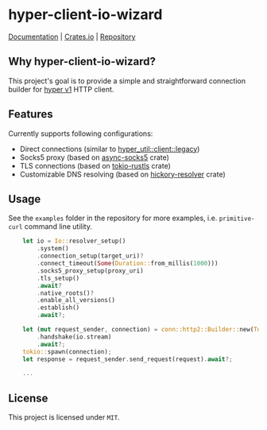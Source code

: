 # hyper-client-io-wizard
[Documentation](https://docs.rs/hyper-client-io-wizard) | [Crates.io](https://crates.io/crates/hyper-client-io-wizard) | [Repository](https://github.com/swizard0/hyper-client-io-wizard)

## Why hyper-client-io-wizard?
This project's goal is to provide a simple and straightforward connection builder for [hyper v1](https://crates.io/crates/hyper) HTTP client.

## Features
Currently supports following configurations:

* Direct connections (similar to [hyper_util::client::legacy](https://docs.rs/hyper-util/latest/hyper_util/client/legacy/index.html))
* Socks5 proxy (based on [async-socks5](https://crates.io/crates/async-socks5) crate)
* TLS connections (based on [tokio-rustls](https://crates.io/crates/tokio-rustls) crate)
* Customizable DNS resolving (based on [hickory-resolver](https://crates.io/crates/hickory-resolver) crate)

## Usage
See the `examples` folder in the repository for more examples, i.e. `primitive-curl` command line utility.

```rust
    let io = Io::resolver_setup()
        .system()
        .connection_setup(target_uri)?
        .connect_timeout(Some(Duration::from_millis(1000)))
        .socks5_proxy_setup(proxy_uri)
        .tls_setup()
        .await?
        .native_roots()?
        .enable_all_versions()
        .establish()
        .await?;

    let (mut request_sender, connection) = conn::http2::Builder::new(TokioExecutor::new())
        .handshake(io.stream)
        .await?;
    tokio::spawn(connection);
    let response = request_sender.send_request(request).await?;

    ...
```

## License
This project is licensed under `MIT`.
